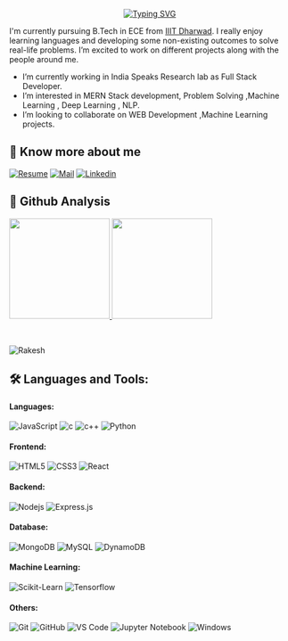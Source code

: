 
<!-- hello -->

<p align="center">
<a href="https://git.io/typing-svg"><img src="https://readme-typing-svg.demolab.com?font=Fira+Code&weight=900&size=25&pause=1000&center=true&vCenter=true&width=550&lines=This+%2C+Side+Rakesh+Roushan+;  MERN+Stack+Developer" alt="Typing SVG" /></a>
  
</p>
I'm currently pursuing B.Tech in ECE from <a href="https://iiitdwd.ac.in/">IIIT Dharwad</a>. 
I really enjoy learning languages and developing some non-existing outcomes to solve real-life problems. I’m excited to work on
different projects along with the people around me.

- I’m currently working in India Speaks Research lab as Full Stack Developer.
- I’m interested in MERN Stack development, Problem Solving ,Machine Learning , Deep Learning , NLP.
- I’m looking to collaborate on WEB Development ,Machine Learning projects.


<!-- [![An image of @nikku's Holopin badges, which is a link to view their full Holopin profile](https://holopin.me/nikku)](https://holopin.io/@nikku) -->

<!-- ## 🔗 Github Trophies
<p align="center">
<img src="https://github-profile-trophy.vercel.app/?username=Kali-Decoder&theme=darkhub">
</p> -->
 
## 🔗 Know more about me 

[![Resume](https://img.shields.io/badge/-Resume-black?style=for-the-badge&logo=google-drive&logoColor=white)]([https://drive.google.com/file/d/1oXC8MvhDmt0Vpo7L62wOrUtv5ZW8Twy4/view?usp=sharing])
[![Mail](https://img.shields.io/badge/-Say%20Hi!-black?style=for-the-badge&logo=gmail)](mailto:rakeshroushan2341@gmail.com)
[![Linkedin](https://img.shields.io/badge/-Rakesh%20Roushan-black?style=for-the-badge&logo=Linkedin)]([https://www.linkedin.com/in/connect-roushan/])


## 🔗 Github Analysis 
<p>
<a href="https://github.com/Kali-Decoder">
  <img height="180em" src="https://github-readme-stats-eight-theta.vercel.app/api?username=Roshan23R&show_icons=true&theme=blue-green&include_all_commits=true&count_private=true"/>
  <img height="180em" src="https://github-readme-stats-eight-theta.vercel.app/api/top-langs/?username=Roshan23R&layout=compact&langs_count=8&theme=blue-green"/>
</a>
</p>
<br/>
<p><img align="center" src="https://github-readme-streak-stats.herokuapp.com/?user=Roshan23R&" alt="Rakesh" /></p>

## 🛠 Languages and Tools:

#### Languages:
![JavaScript](https://img.shields.io/badge/javascript%20-%23323330.svg?&style=for-the-badge&logo=javascript&logoColor=%23F7DF1E)
![c](https://img.shields.io/badge/c%20-%2314354C.svg?&style=for-the-badge&logo=c&logoColor=white)
![c++](https://img.shields.io/badge/c++-%23ED8B00.svg?&style=for-the-badge&logo=c++&logoColor=white)
![Python](https://img.shields.io/badge/Python%20-%231572B6.svg?&style=for-the-badge&logo=python&logoColor=white)

#### Frontend:
![HTML5](https://img.shields.io/badge/html5%20-%23E34F26.svg?&style=for-the-badge&logo=html5&logoColor=white)
![CSS3](https://img.shields.io/badge/css3%20-%231572B6.svg?&style=for-the-badge&logo=css3&logoColor=white)
![React](https://img.shields.io/badge/react%20-%2320232a.svg?&style=for-the-badge&logo=react&logoColor=%2361DAFB)
<!-- ![Bootstrap](https://img.shields.io/badge/bootstrap%20-%23563D7C.svg?&style=for-the-badge&logo=bootstrap&logoColor=white) -->
<!-- ![Material UI](https://img.shields.io/badge/material%20ui%20-%230081CB.svg?&style=for-the-badge&logo=material-ui&logoColor=white) -->

#### Backend:
![Nodejs](https://img.shields.io/badge/node.js%20-%2343853D.svg?&style=for-the-badge&logo=node.js&logoColor=white)
![Express.js](https://img.shields.io/badge/express.js%20-%23404d59.svg?&style=for-the-badge&logo=express)


#### Database:
![MongoDB](https://img.shields.io/badge/MongoDB-%234ea94b.svg?&style=for-the-badge&logo=mongodb&logoColor=white)
![MySQL](https://img.shields.io/badge/mysql-%2300f.svg?&style=for-the-badge&logo=mysql&logoColor=white)
![DynamoDB](https://img.shields.io/badge/dynamodb-%2300f.svg?&style=for-the-badge&logo=dynamoDB&logoColor=white)
<!-- ![Oracle Database](https://img.shields.io/badge/oracle%20-%23F00000.svg?&style=for-the-badge&logo=oracle&logoColor=white) -->

#### Machine Learning:

![Scikit-Learn](https://img.shields.io/badge/scikit%20learn%20-%23430098.svg?&style=for-the-badge&logo=scikit-learn&logoColor=white)
![Tensorflow](https://img.shields.io/badge/tensorflow%20-%23039BE5.svg?&style=for-the-badge&logo=tensorflow)


#### Others:
![Git](https://img.shields.io/badge/git%20-%23F05033.svg?&style=for-the-badge&logo=git&logoColor=white)
![GitHub](https://img.shields.io/badge/github%20-%23121011.svg?&style=for-the-badge&logo=github&logoColor=white)
![VS Code](https://img.shields.io/badge/VS%20Code%20-%230070D1.svg?&style=for-the-badge&logo=visual-studio-code&logoColor=white)
![Jupyter Notebook](https://img.shields.io/badge/jupyter%20notebook-0078D6?style=for-the-badge&logo=jupyter-notebook&logoColor=white)
![Windows](https://img.shields.io/badge/Windows-0078D6?style=for-the-badge&logo=windows&logoColor=white)
<!-- ![Figma](https://img.shields.io/badge/figma%20-%23F24E1E.svg?&style=for-the-badge&logo=figma&logoColor=white)
![Ethereum](https://img.shields.io/badge/Ethereum-0078D6?style=for-the-badge&logo=Ethereum&logoColor=white)
 -->


<br/>
